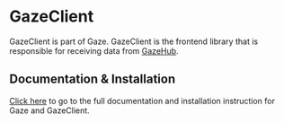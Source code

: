 # GazeClient

GazeClient is part of Gaze.
GazeClient is the frontend library that is responsible for receiving data from [GazeHub](https://github.com/isaaceindhoven/GazeHub).

## Documentation & Installation

[Click here](https://isaaceindhoven.github.io/GazeHub/docs/#/gazeclient) to go to the full documentation and installation instruction for Gaze and GazeClient.

